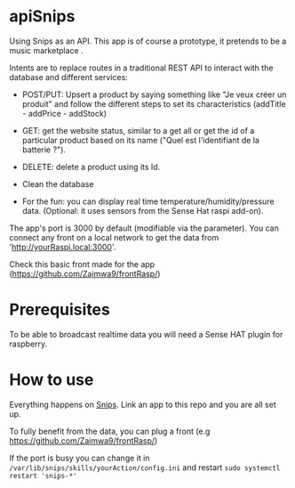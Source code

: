 # apiSnips

Using Snips as an API. This app is of course a prototype, it pretends to be a music marketplace .

Intents are to replace routes in a traditional REST API to interact with the database and different services:
- POST/PUT: Upsert a product by saying something like "Je veux créer un produit" and follow the different steps to set its characteristics (addTitle - addPrice - addStock)

- GET: get the website status, similar to a get all or get the id of a particular product based on its name ("Quel est l'identifiant de la batterie ?").

- DELETE: delete a product using its Id.

- Clean the database

- For the fun: you can display real time temperature/humidity/pressure data.
(Optional: it uses sensors from the Sense Hat raspi add-on).

The app's port is 3000 by default (modifiable via the parameter). You can connect any front on a local network to get the data from 'http://yourRaspi.local:3000'.

Check this basic front made for the app (https://github.com/Zaimwa9/frontRasp/) 

# Prerequisites

 To be able to broadcast realtime data you will need a Sense HAT plugin for raspberry.

# How to use

Everything happens on [Snips](https://snips.ai/). Link an app to this repo and you are all set up.

To fully benefit from the data, you can plug a front (e.g https://github.com/Zaimwa9/frontRasp/)

If the port is busy you can change it in `/var/lib/snips/skills/yourAction/config.ini`
and restart `sudo systemctl restart 'snips-*'`
